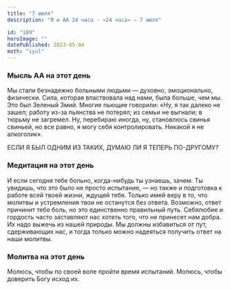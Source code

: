 ```yaml
---
title: "7 июля"
description: "Я и АА 24 часа - «24 часа» — 7 июля"

id: "189"
heroImage: ""
datePublished: 2023-05-04
moth: "iyul"
---
```


### Мысль АА на этот день

Мы стали безнадежно больными людьми — духовно, эмоционально, физически. Сила,
которая властвовала над нами, была больше, чем мы. Это был Зеленый Змий.
Многие пьющие говорили: «Ну, я так далеко не зашел; работу из-за пьянства не
потерял; из семьи не выгнали; в тюрьму не загремел. Ну, перебираю иногда, ну,
становлюсь свинья свиньей, но все равно, я могу себя контролировать. Никакой я
не алкоголик».

ЕСЛИ Я БЫЛ ОДНИМ ИЗ ТАКИХ, ДУМАЮ ЛИ Я ТЕПЕРЬ ПО-ДРУГОМУ?

### Медитация на этот день

И если сегодня тебе больно, когда-нибудь ты узнаешь, зачем. Ты увидишь, что
это было не просто испытание, — но также и подготовка к работе всей твоей
жизни, ждущей тебя. Только имей веру в то, что молитвы и устремления твои не
останутся без ответа. Возможно, ответ причинит тебе боль, но это единственно
правильный путь. Себялюбие и гордость часто заставляют нас хотеть того, что не
принесет нам добра. Их надо выжечь из нашей природы. Мы должны избавиться от
пут, сдерживающих нас, и тогда только можно надеяться получить ответ на наши
молитвы.

### Молитва на этот день

Молюсь, чтобы по своей воле пройти время испытаний. Молюсь, чтобы доверить
Богу исход их.
